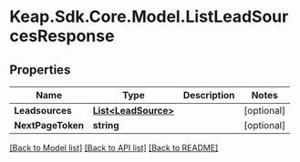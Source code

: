 # Keap.Sdk.Core.Model.ListLeadSourcesResponse

## Properties

Name | Type | Description | Notes
------------ | ------------- | ------------- | -------------
**Leadsources** | [**List&lt;LeadSource&gt;**](LeadSource.md) |  | [optional] 
**NextPageToken** | **string** |  | [optional] 

[[Back to Model list]](../README.md#documentation-for-models) [[Back to API list]](../README.md#documentation-for-api-endpoints) [[Back to README]](../README.md)

